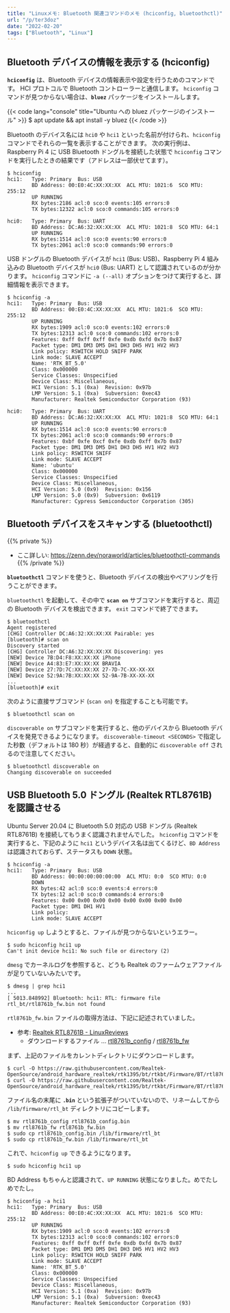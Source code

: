 ```yaml
---
title: "Linuxメモ: Bluetooth 関連コマンドのメモ (hciconfig, bluetoothctl)"
url: "/p/ter3doz"
date: "2022-02-20"
tags: ["Bluetooth", "Linux"]
---
```


Bluetooth デバイスの情報を表示する (hciconfig)
----

__`hciconfig`__ は、Bluetooth デバイスの情報表示や設定を行うためのコマンドです。
HCI プロトコルで Bluetooth コントローラーと通信します。
`hciconfig` コマンドが見つからない場合は、__`bluez`__ パッケージをインストールします。

{{< code lang="console" title="Ubuntu への bluez パッケージのインストール" >}}
$ apt update && apt install -y bluez
{{< /code >}}

Bluetooth のデバイス名には `hci0` や `hci1` といった名前が付けられ、`hciconfig` コマンドでそれらの一覧を表示することができます。
次の実行例は、Raspberry Pi 4 に USB Bluetooth ドングルを接続した状態で `hciconfig` コマンドを実行したときの結果です（アドレスは一部伏せてます）。

```console
$ hciconfig
hci1:   Type: Primary  Bus: USB
        BD Address: 00:E0:4C:XX:XX:XX  ACL MTU: 1021:6  SCO MTU: 255:12
        UP RUNNING
        RX bytes:2186 acl:0 sco:0 events:105 errors:0
        TX bytes:12322 acl:0 sco:0 commands:105 errors:0

hci0:   Type: Primary  Bus: UART
        BD Address: DC:A6:32:XX:XX:XX  ACL MTU: 1021:8  SCO MTU: 64:1
        UP RUNNING
        RX bytes:1514 acl:0 sco:0 events:90 errors:0
        TX bytes:2061 acl:0 sco:0 commands:90 errors:0
```

USB ドングルの Bluetooth デバイスが `hci1` (Bus: USB)、Raspberry Pi 4 組み込みの Bluetooth デバイスが `hci0` (Bus: UART) として認識されているのが分かります。
`hciconfig` コマンドに `-a (--all)` オプションをつけて実行すると、詳細情報を表示できます。

```console
$ hciconfig -a
hci1:   Type: Primary  Bus: USB
        BD Address: 00:E0:4C:XX:XX:XX  ACL MTU: 1021:6  SCO MTU: 255:12
        UP RUNNING
        RX bytes:1909 acl:0 sco:0 events:102 errors:0
        TX bytes:12313 acl:0 sco:0 commands:102 errors:0
        Features: 0xff 0xff 0xff 0xfe 0xdb 0xfd 0x7b 0x87
        Packet type: DM1 DM3 DM5 DH1 DH3 DH5 HV1 HV2 HV3
        Link policy: RSWITCH HOLD SNIFF PARK
        Link mode: SLAVE ACCEPT
        Name: 'RTK_BT_5.0'
        Class: 0x000000
        Service Classes: Unspecified
        Device Class: Miscellaneous,
        HCI Version: 5.1 (0xa)  Revision: 0x97b
        LMP Version: 5.1 (0xa)  Subversion: 0xec43
        Manufacturer: Realtek Semiconductor Corporation (93)

hci0:   Type: Primary  Bus: UART
        BD Address: DC:A6:32:XX:XX:XX  ACL MTU: 1021:8  SCO MTU: 64:1
        UP RUNNING
        RX bytes:1514 acl:0 sco:0 events:90 errors:0
        TX bytes:2061 acl:0 sco:0 commands:90 errors:0
        Features: 0xbf 0xfe 0xcf 0xfe 0xdb 0xff 0x7b 0x87
        Packet type: DM1 DM3 DM5 DH1 DH3 DH5 HV1 HV2 HV3
        Link policy: RSWITCH SNIFF
        Link mode: SLAVE ACCEPT
        Name: 'ubuntu'
        Class: 0x000000
        Service Classes: Unspecified
        Device Class: Miscellaneous,
        HCI Version: 5.0 (0x9)  Revision: 0x156
        LMP Version: 5.0 (0x9)  Subversion: 0x6119
        Manufacturer: Cypress Semiconductor Corporation (305)
```


Bluetooth デバイスをスキャンする (bluetoothctl)
----

{{% private %}}
- ここ詳しい: https://zenn.dev/noraworld/articles/bluetoothctl-commands
{{% /private %}}

__`bluetoothctl`__ コマンドを使うと、Bluetooth デバイスの検出やペアリングを行うことができます。

`bluetoothctl` を起動して、その中で __`scan on`__ サブコマンドを実行すると、周辺の Bluetooth デバイスを検出できます。
`exit` コマンドで終了できます。

```console
$ bluetoothctl
Agent registered
[CHG] Controller DC:A6:32:XX:XX:XX Pairable: yes
[bluetooth]# scan on
Discovery started
[CHG] Controller DC:A6:32:XX:XX:XX Discovering: yes
[NEW] Device 7B:D4:F8:XX:XX:XX iPhone
[NEW] Device A4:83:E7:XX:XX:XX BRAVIA
[NEW] Device 27:7D:7C:XX:XX:XX 27-7D-7C-XX-XX-XX
[NEW] Device 52:9A:7B:XX:XX:XX 52-9A-7B-XX-XX-XX
...
[bluetooth]# exit
```

次のように直接サブコマンド (`scan on`) を指定することも可能です。

```console
$ bluetoothctl scan on
```

`discoverable on` サブコマンドを実行すると、他のデバイスから Bluetooth デバイスを発見できるようになります。
`discoverable-timeout <SECONDS>` で指定した秒数（デフォルトは 180 秒）が経過すると、自動的に `discoverable off` されるので注意してください。

```
$ bluetoothctl discoverable on
Changing discoverable on succeeded
```


USB Bluetooth 5.0 ドングル (Realtek RTL8761B) を認識させる
----

Ubuntu Server 20.04 に Bluetooth 5.0 対応の USB ドングル (Realtek RTL8761B) を接続してもうまく認識されませんでした。
`hciconfig` コマンドを実行すると、下記のように `hci1` というデバイス名は出てくるけど、`BD Address` は認識されておらず、ステータスも `DOWN` 状態。

```config
$ hciconfig -a
hci1:   Type: Primary  Bus: USB
        BD Address: 00:00:00:00:00:00  ACL MTU: 0:0  SCO MTU: 0:0
        DOWN
        RX bytes:42 acl:0 sco:0 events:4 errors:0
        TX bytes:12 acl:0 sco:0 commands:4 errors:0
        Features: 0x00 0x00 0x00 0x00 0x00 0x00 0x00 0x00
        Packet type: DM1 DH1 HV1
        Link policy:
        Link mode: SLAVE ACCEPT
```

`hciconfig up` しようとすると、ファイルが見つからないというエラー。

```console
$ sudo hciconfig hci1 up
Can't init device hci1: No such file or directory (2)
```

`dmesg` でカーネルログを参照すると、どうも Realtek のファームウェアファイルが足りていないみたいです。

```console
$ dmesg | grep hci1
...
[ 5013.848992] Bluetooth: hci1: RTL: firmware file rtl_bt/rtl8761b_fw.bin not found
```

`rtl8761b_fw.bin` ファイルの取得方法は、下記に記述されていました。

- 参考: [Realtek RTL8761B - LinuxReviews](https://linuxreviews.org/Realtek_RTL8761B)
    - ダウンロードするファイル ... [rtl8761b_config](https://raw.githubusercontent.com/Realtek-OpenSource/android_hardware_realtek/rtk1395/bt/rtkbt/Firmware/BT/rtl8761b_config) / [rtl8761b_fw](https://raw.githubusercontent.com/Realtek-OpenSource/android_hardware_realtek/rtk1395/bt/rtkbt/Firmware/BT/rtl8761b_fw)

まず、上記のファイルをカレントディレクトリにダウンロードします。

```console
$ curl -O https://raw.githubusercontent.com/Realtek-OpenSource/android_hardware_realtek/rtk1395/bt/rtkbt/Firmware/BT/rtl8761b_config
$ curl -O https://raw.githubusercontent.com/Realtek-OpenSource/android_hardware_realtek/rtk1395/bt/rtkbt/Firmware/BT/rtl8761b_fw
```

ファイル名の末尾に __`.bin`__ という拡張子がついていないので、リネームしてから `/lib/firmware/rtl_bt` ディレクトリにコピーします。

```console
$ mv rtl8761b_config rtl8761b_config.bin
$ mv rtl8761b_fw rtl8761b_fw.bin
$ sudo cp rtl8761b_config.bin /lib/firmware/rtl_bt
$ sudo cp rtl8761b_fw.bin /lib/firmware/rtl_bt
```

これで、`hciconfig up` できるようになります。

```console
$ sudo hciconfig hci1 up
```

BD Address もちゃんと認識されて、`UP RUNNING` 状態になりました。めでたしめでたし。

```console
$ hciconfig -a hci1
hci1:   Type: Primary  Bus: USB
        BD Address: 00:E0:4C:XX:XX:XX  ACL MTU: 1021:6  SCO MTU: 255:12
        UP RUNNING
        RX bytes:1909 acl:0 sco:0 events:102 errors:0
        TX bytes:12313 acl:0 sco:0 commands:102 errors:0
        Features: 0xff 0xff 0xff 0xfe 0xdb 0xfd 0x7b 0x87
        Packet type: DM1 DM3 DM5 DH1 DH3 DH5 HV1 HV2 HV3
        Link policy: RSWITCH HOLD SNIFF PARK
        Link mode: SLAVE ACCEPT
        Name: 'RTK_BT_5.0'
        Class: 0x000000
        Service Classes: Unspecified
        Device Class: Miscellaneous,
        HCI Version: 5.1 (0xa)  Revision: 0x97b
        LMP Version: 5.1 (0xa)  Subversion: 0xec43
        Manufacturer: Realtek Semiconductor Corporation (93)
```

